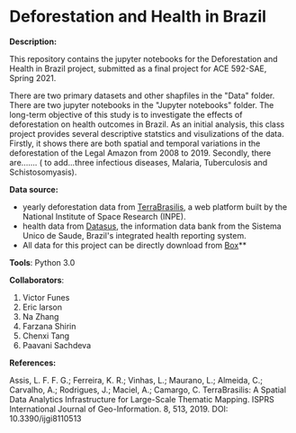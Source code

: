 # Deforestation and Health in Brazil

**Description:** 

This repository contains the jupyter notebooks for the Deforestation and Health in Brazil project, submitted as a final project for ACE 592-SAE, Spring 2021. 

There are two primary datasets and other shapfiles in the "Data" folder. There are two jupyter notebooks in the "Jupyter notebooks" folder. The long-term objective of this study is to investigate the effects of deforestation on health outcomes in Brazil. As an initial analysis, this class project provides several descriptive statstics and visulizations of the data. Firstly, it shows there are both spatial and temporal variations in the deforestation of the Legal Amazon from 2008 to 2019. Secondly, there are....... ( to add...three infectious diseases, Malaria, Tuberculosis and Schistosomyasis).


**Data source:** 
- yearly deforestation data from [TerraBrasilis](http://terrabrasilis.dpi.inpe.br/), a web platform built by the National Institute of Space Research (INPE). 
- health data from [Datasus](http://datasus1.saude.gov.br/), the information data bank from the Sistema Unico de Saude, Brazil's integrated health reporting system.  
- All data for this project can be directly download from [Box](http://datasus1.saude.gov.br/)** 

**Tools**: Python 3.0

**Collaborators**:
1. Victor Funes
2. Eric larson
3. Na Zhang
4. Farzana Shirin
5. Chenxi Tang
6. Paavani Sachdeva

**References:**

Assis, L. F. F. G.; Ferreira, K. R.; Vinhas, L.; Maurano, L.; Almeida, C.; Carvalho, A.; Rodrigues, J.; Maciel, A.; Camargo, C. TerraBrasilis: A Spatial Data Analytics Infrastructure for Large-Scale Thematic Mapping. ISPRS International Journal of Geo-Information. 8, 513, 2019. DOI: 10.3390/ijgi8110513
